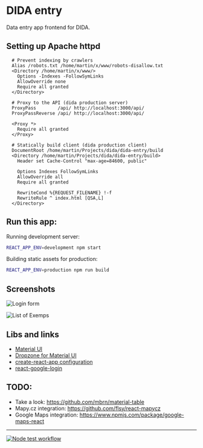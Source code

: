 # DIDA entry

Data entry app frontend for DIDA.

## Setting up Apache httpd

```
  # Prevent indexing by crawlers
  Alias /robots.txt /home/martin/x/www/robots-disallow.txt
  <Directory /home/martin/x/www/>
    Options -Indexes -FollowSymLinks
    AllowOverride none
    Require all granted
  </Directory>

  # Proxy to the API (dida production server)
  ProxyPass        /api/ http://localhost:3000/api/
  ProxyPassReverse /api/ http://localhost:3000/api/

  <Proxy *>
    Require all granted
  </Proxy>

  # Statically build client (dida production client)
  DocumentRoot /home/martin/Projects/dida/dida-entry/build
  <Directory /home/martin/Projects/dida/dida-entry/build>
    Header set Cache-Control "max-age=84600, public"

    Options Indexes FollowSymLinks
    AllowOverride all
    Require all granted

    RewriteCond %{REQUEST_FILENAME} !-f
    RewriteRule ^ index.html [QSA,L]
  </Directory>
```

## Run this app:

Running development server:
```bash
REACT_APP_ENV=development npm start
```

Building static assets for production:

```bash
REACT_APP_ENV=production npm run build
```

## Screenshots

![Login form](doc/starter-login.png)

![List of Exemps](doc/starter-vms.png)

## Libs and links

 * [Material UI](https://material-ui.com/)
 * [Dropzone for Material UI](https://github.com/Yuvaleros/material-ui-dropzone)
 * [create-react-app configuration](https://github.com/facebook/create-react-app/blob/master/docusaurus/docs/advanced-configuration.md)
 * [react-google-login](https://github.com/anthonyjgrove/react-google-login)


## TODO:
 * Take a look: https://github.com/mbrn/material-table
 * Mapy.cz integration: https://github.com/flsy/react-mapycz
 * Google Maps integration: https://www.npmjs.com/package/google-maps-react

---

[![Node test workflow](https://github.com/martinpovolny/dida-entry/workflows/Node.js%20CI/badge.svg?branch=master)](https://github.com/martinpovolny/dida-entry/actions?query=workflow%3A%22Node.js+CI%22)
